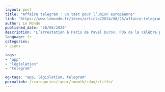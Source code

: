 ```yaml
---
layout: post
title: "Affaire telegram : un test pour l’union européenne"
link: "https://www.lemonde.fr/idees/article/2024/08/26/affaire-telegram-un-test-pour-l-union-europeenne_6295384_3232.html"
author: Le Monde
published_date: "26/08/2024"
description: "L’arrestation à Paris de Pavel Durov, PDG de la célèbre plate-forme, relance le débat de l’adaptation de l’espace numérique à la logique européenne de régulation pour répondre aux exigences de la lutte contre la criminalité, la désinformation et le terrorisme."
language: fr
categories:
- Liens

tags:
- "app"
- "législation"
- "telegram"

og-tags: "app, législation, telegram"
permalink: /:categories/:year/:month/:day/:title/
---
```


